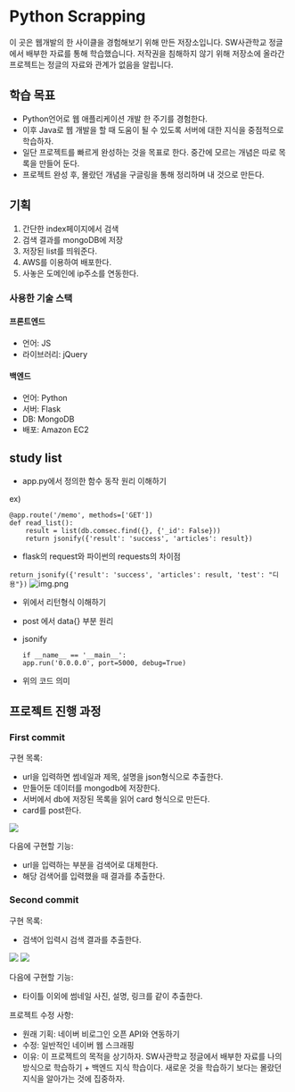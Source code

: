 # Python Scrapping

이 곳은 웹개발의 한 사이클을 경험해보기 위해 만든 저장소입니다. 
SW사관학교 정글에서 배부한 자료를 통해 학습했습니다. 저작권을 침해하지 않기 위해 저장소에 올라간 프로젝트는 정글의 자료와 관계가 없음을 알립니다.

## 학습 목표

- Python언어로 웹 애플리케이션 개발 한 주기를 경험한다.
- 이후 Java로 웹 개발을 할 때 도움이 될 수 있도록 서버에 대한 지식을 중점적으로 학습하자.
- 일단 프로젝트를 빠르게 완성하는 것을 목표로 한다. 중간에 모르는 개념은 따로 목록을 만들어 둔다.
- 프로젝트 완성 후, 몰랐던 개념을 구글링을 통해 정리하며 내 것으로 만든다.

## 기획

1. 간단한 index페이지에서 검색
2. 검색 결과를 mongoDB에 저장
3. 저장된 list를 띄워준다.
4. AWS를 이용하여 배포한다.
5. 사놓은 도메인에 ip주소를 연동한다.

### 사용한 기술 스택

#### 프론트엔드
- 언어: JS
- 라이브러리: jQuery

#### 백엔드
- 언어: Python
- 서버: Flask
- DB: MongoDB
- 배포: Amazon EC2

## study list

- app.py에서 정의한 함수 동작 원리 이해하기

ex)

```
@app.route('/memo', methods=['GET'])
def read_list():
    result = list(db.comsec.find({}, {'_id': False}))
    return jsonify({'result': 'success', 'articles': result})
```
- flask의 request와 파이썬의 requests의 차이점

```return jsonify({'result': 'success', 'articles': result, 'test': "디용"})```
![img.png](img/1.PNG)

- 위에서 리턴형식 이해하기
- post 에서 data{} 부분 원리
- jsonify
    
      if __name__ == '__main__':
      app.run('0.0.0.0', port=5000, debug=True)
- 위의 코드 의미

## 프로젝트 진행 과정

### First commit

구현 목록:
- url을 입력하면 썸네일과 제목, 설명을 json형식으로 추출한다.
- 만들어둔 데이터를 mongodb에 저장한다.
- 서버에서 db에 저장된 목록을 읽어 card 형식으로 만든다.
- card를 post한다.

![](img/2.PNG)

다음에 구현할 기능:
- url을 입력하는 부분을 검색어로 대체한다.
- 해당 검색어를 입력했을 때 결과를 추출한다.


### Second commit

구현 목록:
- 검색어 입력시 검색 결과를 추출한다.

![](img/3.PNG)
![](img/4.PNG)

다음에 구현할 기능:
- 타이틀 이외에 썸네일 사진, 설명, 링크를 같이 추출한다.

프로젝트 수정 사항:
- 원래 기획: 네이버 비로그인 오픈 API와 연동하기
- 수정: 일반적인 네이버 웹 스크래핑
- 이유: 이 프로젝트의 목적을 상기하자. SW사관학교 정글에서 배부한 자료를 나의 방식으로 학습하기 + 백엔드 지식 학습이다. 새로운 것을 학습하기 보다는 몰랐던 지식을 알아가는 것에 집중하자.